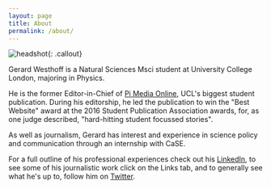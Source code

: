 ```yaml
---
layout: page
title: About
permalink: /about/
---
```

![headshot](https://media.licdn.com/mpr/mpr/shrinknp_400_400/AAEAAQAAAAAAAAiiAAAAJGFhM2NhNjZmLTFmMTktNGQ5ZC04NzAxLTE0Y2ExMmVhMGM2OA.jpg){: .callout}

Gerard Westhoff is a Natural Sciences Msci student at University College London,
majoring in Physics.

He is the former Editor-in-Chief of [Pi Media Online](http://pimediaonline.co.uk/),
UCL's biggest student publication. During his editorship, he led the publication
to win the "Best Website" award at the 2016 Student Publication Association awards,
for, as one judge described, "hard-hitting student focussed stories".

As well as journalism, Gerard has interest and experience in science policy and
communication through an internship with CaSE.

For a full outline of his professional experiences check out his [LinkedIn](https://www.linkedin.com/in/gerard-westhoff-b7782310b?trk=hp-identity-name), to
see some of his journalistic work click on the Links tab, and to generally see
what he's up to, follow him on [Twitter](https://twitter.com/gedhoff).
